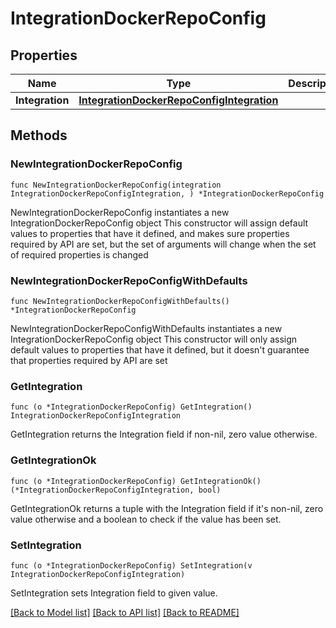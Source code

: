 # IntegrationDockerRepoConfig

## Properties

Name | Type | Description | Notes
------------ | ------------- | ------------- | -------------
**Integration** | [**IntegrationDockerRepoConfigIntegration**](integrationDockerRepoConfig_integration.md) |  | 

## Methods

### NewIntegrationDockerRepoConfig

`func NewIntegrationDockerRepoConfig(integration IntegrationDockerRepoConfigIntegration, ) *IntegrationDockerRepoConfig`

NewIntegrationDockerRepoConfig instantiates a new IntegrationDockerRepoConfig object
This constructor will assign default values to properties that have it defined,
and makes sure properties required by API are set, but the set of arguments
will change when the set of required properties is changed

### NewIntegrationDockerRepoConfigWithDefaults

`func NewIntegrationDockerRepoConfigWithDefaults() *IntegrationDockerRepoConfig`

NewIntegrationDockerRepoConfigWithDefaults instantiates a new IntegrationDockerRepoConfig object
This constructor will only assign default values to properties that have it defined,
but it doesn't guarantee that properties required by API are set

### GetIntegration

`func (o *IntegrationDockerRepoConfig) GetIntegration() IntegrationDockerRepoConfigIntegration`

GetIntegration returns the Integration field if non-nil, zero value otherwise.

### GetIntegrationOk

`func (o *IntegrationDockerRepoConfig) GetIntegrationOk() (*IntegrationDockerRepoConfigIntegration, bool)`

GetIntegrationOk returns a tuple with the Integration field if it's non-nil, zero value otherwise
and a boolean to check if the value has been set.

### SetIntegration

`func (o *IntegrationDockerRepoConfig) SetIntegration(v IntegrationDockerRepoConfigIntegration)`

SetIntegration sets Integration field to given value.



[[Back to Model list]](../README.md#documentation-for-models) [[Back to API list]](../README.md#documentation-for-api-endpoints) [[Back to README]](../README.md)



